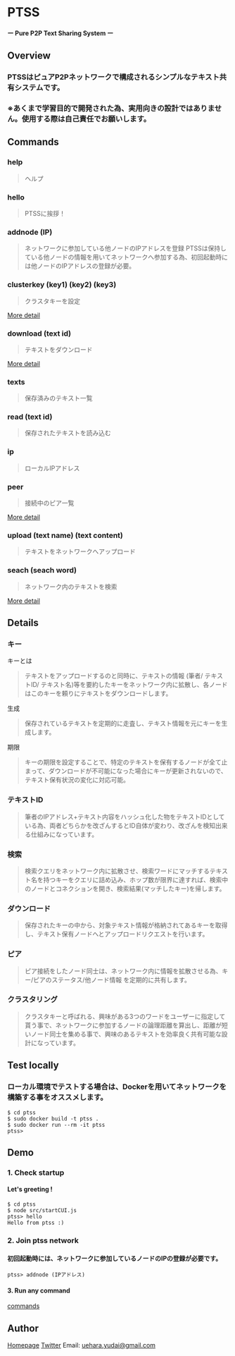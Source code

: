 # PTSS
#### ー Pure P2P Text Sharing System ー

## Overview
### PTSSはピュアP2Pネットワークで構成されるシンプルなテキスト共有システムです。
### ※あくまで学習目的で開発された為、実用向きの設計ではありません。使用する際は自己責任でお願いします。

## Commands 
  ### help
  >ヘルプ

  ### hello
  >PTSSに挨拶！

  ### addnode (IP)
  >ネットワークに参加している他ノードのIPアドレスを登録
  PTSSは保持している他ノードの情報を用いてネットワークへ参加する為、初回起動時には他ノードのIPアドレスの登録が必要。

  ### clusterkey (key1) (key2) (key3)
  >クラスタキーを設定

  [More detail](#クラスタリング)

  ### download (text id)
  >テキストをダウンロード

  [More detail](#ダウンロード)

  ### texts
  >保存済みのテキスト一覧

  ### read (text id)
  >保存されたテキストを読み込む

  ### ip
  >ローカルIPアドレス

  ### peer
  >接続中のピア一覧

  [More detail](#ピア)

  ### upload (text name) (text content)
  >テキストをネットワークへアップロード

  ### seach (seach word)
  >ネットワーク内のテキストを検索

  [More detail](#検索)

## Details
### キー
キーとは
>テキストをアップロードするのと同時に、テキストの情報 (筆者/ テキストID/ テキスト名)等を要約したキーをネットワーク内に拡散し、各ノードはこのキーを頼りにテキストをダウンロードします。

生成

>保存されているテキストを定期的に走査し、テキスト情報を元にキーを生成します。

期限

>キーの期限を設定することで、特定のテキストを保有するノードが全て止まって、ダウンロードが不可能になった場合にキーが更新されないので、テキスト保有状況の変化に対応可能。

### テキストID
>筆者のIPアドレス+テキスト内容をハッシュ化した物をテキストIDとしている為、両者どちらかを改ざんするとID自体が変わり、改ざんを検知出来る仕組みになっています。

### 検索
>検索クエリをネットワーク内に拡散させ、検索ワードにマッチするテキスト名を持つキーをクエリに詰め込み、ホップ数が限界に達すれば、検索中のノードとコネクションを開き、検索結果(マッチしたキー)を帰します。

### ダウンロード
>保存されたキーの中から、対象テキスト情報が格納されてあるキーを取得し、テキスト保有ノードへとアップロードリクエストを行います。

### ピア
>ピア接続をしたノード同士は、ネットワーク内に情報を拡散させる為、キー/ピアのステータス/他ノード情報 を定期的に共有します。

### クラスタリング
>クラスタキーと呼ばれる、興味がある3つのワードをユーザーに指定して貰う事で、ネットワークに参加するノードの論理距離を算出し、距離が短いノード同士を集める事で、興味のあるテキストを効率良く共有可能な設計になっています。

## Test locally
### ローカル環境でテストする場合は、Dockerを用いてネットワークを構築する事をオススメします。
```
$ cd ptss
$ sudo docker build -t ptss .
$ sudo docker run --rm -it ptss
ptss> 
```

## Demo
### 1. Check startup
#### Let's greeting !
```
$ cd ptss
$ node src/startCUI.js
ptss> hello
Hello from ptss :)
```

### 2. Join ptss network
#### 初回起動時には、ネットワークに参加しているノードのIPの登録が必要です。
```
ptss> addnode (IPアドレス)
```

#### 3. Run any command
[commands](#commands)


## Author
[Homepage](https://www.uehr.co)
[Twitter](https://twitter.com/uehr37)
Email: [uehara.yudai@gmail.com](<mailto:uehara.yudai@gmail.com>)